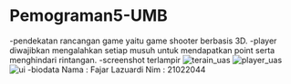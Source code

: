 # Pemograman5-UMB
-pendekatan rancangan game yaitu game shooter berbasis 3D.
-player diwajibkan mengalahkan setiap musuh untuk mendapatkan point serta menghindari rintangan.
-screenshot terlampir
![terain_uas](https://github.com/user-attachments/assets/516a2440-2606-4604-85f5-3e43f423b6b1)
![player_uas](https://github.com/user-attachments/assets/76eee750-3935-44d8-ae94-a669c0adcd1c)
![ui](https://github.com/user-attachments/assets/cbc19747-9caa-4fbb-b5c8-47e5ad5a8a66)
-biodata
  Nama  : Fajar Lazuardi
  Nim   : 21022044
